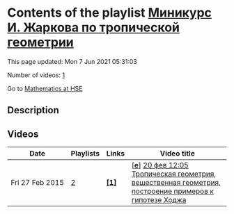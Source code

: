 # Contents of the playlist [Миникурс И. Жаркова по тропической геометрии](https://www.youtube.com/playlist?list=PLq3E5oubNNoD1nPgskj2461mqaRG6yKo0)

This page updated: Mon 7 Jun 2021 05:31:03

Number of videos: [1](#videos)

Go to [Mathematics at HSE](../README.md)

## Description



## Videos

|Date|Playlists|Links|Video title|
|---|---|---|---|
| Fri&nbsp;27&nbsp;Feb&nbsp;2015 | [2](../playlists/2 "Миникурс И. Жаркова по тропической геометрии") | [**[1]**](http://www.youtube.com/editor) | [[**e**](https://studio.youtube.com/video/5VWGhLnI2us/edit "Edit")] [20 фев 12:05 Тропическая геометрия, вещественная геометрия, построение примеров к гипотезе Ходжа](https://www.youtube.com/watch?v=5VWGhLnI2us&list=PLq3E5oubNNoD1nPgskj2461mqaRG6yKo0 "Это видео создано с помощью видеоредактора YouTube (http://www.youtube.com/editor)") |
